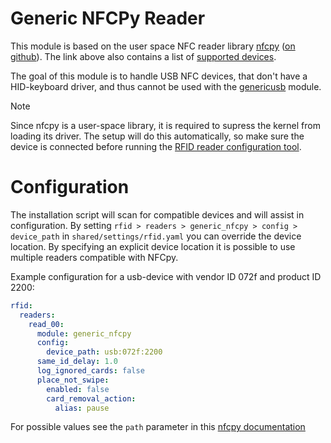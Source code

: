 # Generic NFCPy Reader

This module is based on the user space NFC reader library [nfcpy](https://nfcpy.readthedocs.io/en/latest/overview.html) ([on github](https://github.com/nfcpy/nfcpy)).
The link above also contains a list of [supported devices](https://nfcpy.readthedocs.io/en/latest/overview.html#supported-devices).

The goal of this module is to handle USB NFC devices, that don't have a HID-keyboard
driver, and thus cannot be used with the [genericusb](genericusb.md) module. 

> [!NOTE]
> Since nfcpy is a user-space library, it is required to supress the kernel from loading its driver.
> The setup will do this automatically, so make sure the device is connected
> before running the [RFID reader configuration tool](../coreapps.md#RFID-Reader).

# Configuration

The installation script will scan for compatible devices and will assist in configuration. 
By setting `rfid > readers > generic_nfcpy > config > device_path` in `shared/settings/rfid.yaml` you can override the
device location. By specifying an explicit device location it is possible to use multiple readers compatible with NFCpy.

Example configuration for a usb-device with vendor ID 072f and product ID 2200:
```yaml
rfid:
  readers:
    read_00:
      module: generic_nfcpy
      config:
        device_path: usb:072f:2200
      same_id_delay: 1.0
      log_ignored_cards: false
      place_not_swipe:
        enabled: false
        card_removal_action:
          alias: pause
```

For possible values see the `path` parameter in this [nfcpy documentation](https://nfcpy.readthedocs.io/en/latest/modules/clf.html#nfc.clf.ContactlessFrontend.open)
